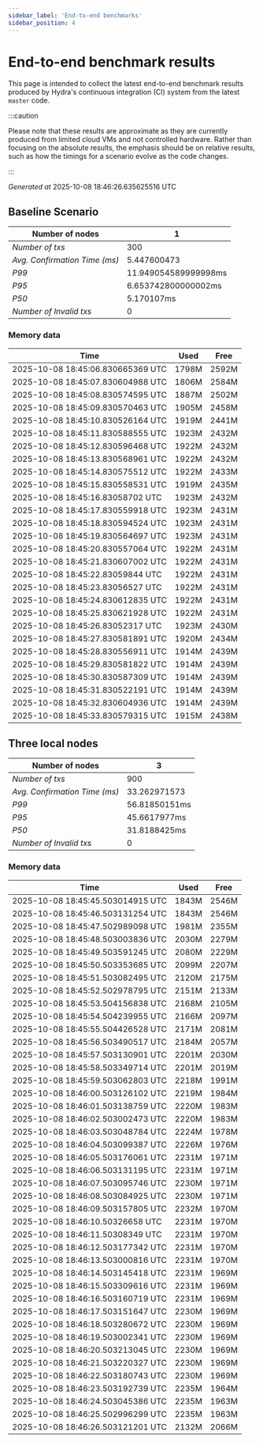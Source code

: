 ```yaml
--- 
sidebar_label: 'End-to-end benchmarks' 
sidebar_position: 4 
--- 
```


# End-to-end benchmark results 

This page is intended to collect the latest end-to-end benchmark  results produced by Hydra's continuous integration (CI) system from  the latest `master` code.

:::caution

Please note that these results are approximate  as they are currently produced from limited cloud VMs and not controlled hardware.  Rather than focusing on the absolute results,   the emphasis should be on relative results,  such as how the timings for a scenario evolve as the code changes.

:::

_Generated at_  2025-10-08 18:46:26.635625516 UTC


## Baseline Scenario



| Number of nodes |  1 | 
| -- | -- |
| _Number of txs_ | 300 |
| _Avg. Confirmation Time (ms)_ | 5.447600473 |
| _P99_ | 11.949054589999998ms |
| _P95_ | 6.653742800000002ms |
| _P50_ | 5.170107ms |
| _Number of Invalid txs_ | 0 |
      

### Memory data 

 | Time | Used | Free | 
|------------------------------------|------|------|
 | 2025-10-08 18:45:06.830665369 UTC | 1798M | 2592M | 
 | 2025-10-08 18:45:07.830604988 UTC | 1806M | 2584M | 
 | 2025-10-08 18:45:08.830574595 UTC | 1887M | 2502M | 
 | 2025-10-08 18:45:09.830570463 UTC | 1905M | 2458M | 
 | 2025-10-08 18:45:10.830526164 UTC | 1919M | 2441M | 
 | 2025-10-08 18:45:11.830588555 UTC | 1923M | 2432M | 
 | 2025-10-08 18:45:12.830596468 UTC | 1922M | 2432M | 
 | 2025-10-08 18:45:13.830568961 UTC | 1922M | 2432M | 
 | 2025-10-08 18:45:14.830575512 UTC | 1922M | 2433M | 
 | 2025-10-08 18:45:15.830558531 UTC | 1919M | 2435M | 
 | 2025-10-08 18:45:16.83058702 UTC | 1923M | 2432M | 
 | 2025-10-08 18:45:17.830559918 UTC | 1923M | 2431M | 
 | 2025-10-08 18:45:18.830594524 UTC | 1923M | 2431M | 
 | 2025-10-08 18:45:19.830564697 UTC | 1923M | 2431M | 
 | 2025-10-08 18:45:20.830557064 UTC | 1922M | 2431M | 
 | 2025-10-08 18:45:21.830607002 UTC | 1922M | 2431M | 
 | 2025-10-08 18:45:22.83059844 UTC | 1922M | 2431M | 
 | 2025-10-08 18:45:23.83056527 UTC | 1922M | 2431M | 
 | 2025-10-08 18:45:24.830612835 UTC | 1922M | 2431M | 
 | 2025-10-08 18:45:25.830621928 UTC | 1922M | 2431M | 
 | 2025-10-08 18:45:26.83052317 UTC | 1923M | 2430M | 
 | 2025-10-08 18:45:27.830581891 UTC | 1920M | 2434M | 
 | 2025-10-08 18:45:28.830556911 UTC | 1914M | 2439M | 
 | 2025-10-08 18:45:29.830581822 UTC | 1914M | 2439M | 
 | 2025-10-08 18:45:30.830587309 UTC | 1914M | 2439M | 
 | 2025-10-08 18:45:31.830522191 UTC | 1914M | 2439M | 
 | 2025-10-08 18:45:32.830604936 UTC | 1914M | 2439M | 
 | 2025-10-08 18:45:33.830579315 UTC | 1915M | 2438M | 


## Three local nodes



| Number of nodes |  3 | 
| -- | -- |
| _Number of txs_ | 900 |
| _Avg. Confirmation Time (ms)_ | 33.262971573 |
| _P99_ | 56.81850151ms |
| _P95_ | 45.6617977ms |
| _P50_ | 31.8188425ms |
| _Number of Invalid txs_ | 0 |
      

### Memory data 

 | Time | Used | Free | 
|------------------------------------|------|------|
 | 2025-10-08 18:45:45.503014915 UTC | 1843M | 2546M | 
 | 2025-10-08 18:45:46.503131254 UTC | 1843M | 2546M | 
 | 2025-10-08 18:45:47.502989098 UTC | 1981M | 2355M | 
 | 2025-10-08 18:45:48.503003836 UTC | 2030M | 2279M | 
 | 2025-10-08 18:45:49.503591245 UTC | 2080M | 2229M | 
 | 2025-10-08 18:45:50.503353685 UTC | 2099M | 2207M | 
 | 2025-10-08 18:45:51.503082495 UTC | 2120M | 2175M | 
 | 2025-10-08 18:45:52.502978795 UTC | 2151M | 2133M | 
 | 2025-10-08 18:45:53.504156838 UTC | 2168M | 2105M | 
 | 2025-10-08 18:45:54.504239955 UTC | 2166M | 2097M | 
 | 2025-10-08 18:45:55.504426528 UTC | 2171M | 2081M | 
 | 2025-10-08 18:45:56.503490517 UTC | 2184M | 2057M | 
 | 2025-10-08 18:45:57.503130901 UTC | 2201M | 2030M | 
 | 2025-10-08 18:45:58.503349714 UTC | 2201M | 2019M | 
 | 2025-10-08 18:45:59.503062803 UTC | 2218M | 1991M | 
 | 2025-10-08 18:46:00.503126102 UTC | 2219M | 1984M | 
 | 2025-10-08 18:46:01.503138759 UTC | 2220M | 1983M | 
 | 2025-10-08 18:46:02.503002473 UTC | 2220M | 1983M | 
 | 2025-10-08 18:46:03.503048784 UTC | 2224M | 1978M | 
 | 2025-10-08 18:46:04.503099387 UTC | 2226M | 1976M | 
 | 2025-10-08 18:46:05.503176061 UTC | 2231M | 1971M | 
 | 2025-10-08 18:46:06.503131195 UTC | 2231M | 1971M | 
 | 2025-10-08 18:46:07.503095746 UTC | 2230M | 1971M | 
 | 2025-10-08 18:46:08.503084925 UTC | 2230M | 1971M | 
 | 2025-10-08 18:46:09.503157805 UTC | 2232M | 1970M | 
 | 2025-10-08 18:46:10.50326658 UTC | 2231M | 1970M | 
 | 2025-10-08 18:46:11.50308349 UTC | 2231M | 1970M | 
 | 2025-10-08 18:46:12.503177342 UTC | 2231M | 1970M | 
 | 2025-10-08 18:46:13.503000816 UTC | 2231M | 1970M | 
 | 2025-10-08 18:46:14.503145418 UTC | 2231M | 1969M | 
 | 2025-10-08 18:46:15.503309616 UTC | 2231M | 1969M | 
 | 2025-10-08 18:46:16.503160719 UTC | 2231M | 1969M | 
 | 2025-10-08 18:46:17.503151647 UTC | 2230M | 1969M | 
 | 2025-10-08 18:46:18.503280672 UTC | 2230M | 1969M | 
 | 2025-10-08 18:46:19.503002341 UTC | 2230M | 1969M | 
 | 2025-10-08 18:46:20.503213045 UTC | 2230M | 1969M | 
 | 2025-10-08 18:46:21.503220327 UTC | 2230M | 1969M | 
 | 2025-10-08 18:46:22.503180743 UTC | 2230M | 1969M | 
 | 2025-10-08 18:46:23.503192739 UTC | 2235M | 1964M | 
 | 2025-10-08 18:46:24.503045386 UTC | 2235M | 1963M | 
 | 2025-10-08 18:46:25.502996299 UTC | 2235M | 1963M | 
 | 2025-10-08 18:46:26.503121201 UTC | 2132M | 2066M | 


